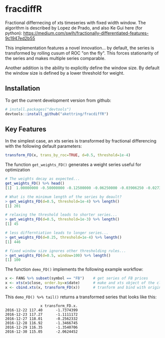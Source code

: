 # fracdiffR

Fractional differnecing of xts timeseries with fixed width window.
The algorithm is described by Lopez de Prado, and also Ke Gui here (for python):
https://medium.com/swlh/fractionally-differentiated-features-9c1947ed2b55

This implementation features a novel innovation... by default, 
the series is transformed by rolling cusum of ROC "on the fly". 
This forces stationarity of the series and makes multiple series comparable.

Another addition is the ability to explicitly define the window size.
By default the window size is defined by a lower threshold for weight.


## Installation

To get the current development version from github:

```R
# install.packages("devtools")
devtools::install_github("akettring/fracdiffR")
```


## Key Features

In the simplest case, an xts series is transformed by fractional differencing 
with the following default parameters:
```R
transform_FD(x, trans_by_roc=TRUE, d=0.5, threshold=1e-4)
```


The function `get_weights_FD()` generates a weight series useful for optimization

```R
# The weights decay as expected...
get_weights_FD() %>% head()
[1]  1.00000000 -0.50000000 -0.12500000 -0.06250000 -0.03906250 -0.02734375

# What is the minimum length of the series by deault?
> get_weights_FD(d=0.5, threshold=1e-4) %>% length()
[1] 201

# relaxing the threshold leads to shorter series...
> get_weights_FD(d=0.5, threshold=1e-3) %>% length()
[1] 45

# less differntiation leads to longer series...
> get_weights_FD(d=0.25, threshold=1e-4) %>% length()
[1] 446

# fixed window size ignores other thresholding rules...
> get_weights_FD(d=0.5, window=100) %>% length()
[1] 100

```


The function `demo_FD()` implements the following example workflow:
```R
x <- FANG %>% subset(symbol == "FB")    # get series of FB prices
x <- xts(x$close, order.by=x$date)      # make and xts object of the close prices
x <- cbind.xts(x, transform_FD(x))      # tranform and bind with original series
```


This `demo_FD() %>% tail()` returns a transformed series that looks like this:
```
                x transform_FD.x.
2016-12-22 117.40      -1.7374399
2016-12-23 117.27      -1.1111172
2016-12-27 118.01      -0.2562332
2016-12-28 116.92      -1.3466745
2016-12-29 116.35      -1.3540706
2016-12-30 115.05      -2.0624452
```